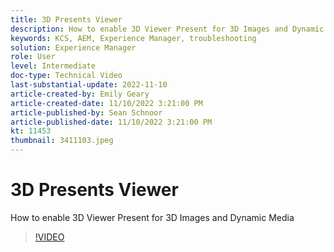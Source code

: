 ```yaml
---
title: 3D Presents Viewer
description: How to enable 3D Viewer Present for 3D Images and Dynamic Media
keywords: KCS, AEM, Experience Manager, troubleshooting
solution: Experience Manager
role: User
level: Intermediate
doc-type: Technical Video
last-substantial-update: 2022-11-10
article-created-by: Emily Geary
article-created-date: 11/10/2022 3:21:00 PM
article-published-by: Sean Schnoor
article-published-date: 11/10/2022 3:21:00 PM
kt: 11453
thumbnail: 3411103.jpeg
---
```


# 3D Presents Viewer

How to enable 3D Viewer Present for 3D Images and Dynamic Media


>[!VIDEO](https://video.tv.adobe.com/v/3411103/?quality=12&learn=on)
